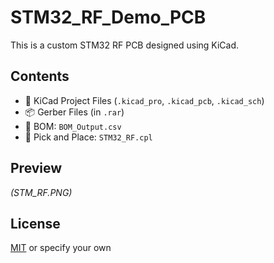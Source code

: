 # STM32_RF_Demo_PCB

This is a custom STM32 RF PCB designed using KiCad.

## Contents
- 🧩 KiCad Project Files (`.kicad_pro`, `.kicad_pcb`, `.kicad_sch`)
- 📦 Gerber Files (in `.rar`)
- 📄 BOM: `BOM_Output.csv`
- 🤖 Pick and Place: `STM32_RF.cpl`

## Preview

*(STM_RF.PNG)*

## License
[MIT](LICENSE) or specify your own

